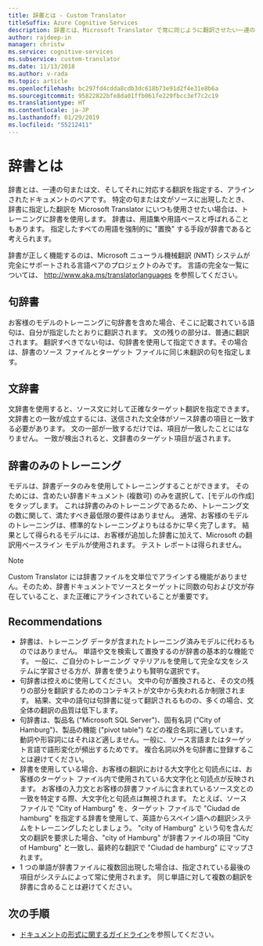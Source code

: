 ```yaml
---
title: 辞書とは - Custom Translator
titleSuffix: Azure Cognitive Services
description: 辞書とは、Microsoft Translator で常に同じように翻訳させたい一連の句または文 (そしてその翻訳) を指定する、アラインされたドキュメントです。 辞書は、用語集や用語ベースと呼ばれることもあります。
author: rajdeep-in
manager: christw
ms.service: cognitive-services
ms.subservice: custom-translator
ms.date: 11/13/2018
ms.author: v-rada
ms.topic: article
ms.openlocfilehash: bc297fd4cdda8cdb3dc618b73e91d2f4e31e8b6a
ms.sourcegitcommit: 95822822bfe8da01ffb061fe229fbcc3ef7c2c19
ms.translationtype: HT
ms.contentlocale: ja-JP
ms.lasthandoff: 01/29/2019
ms.locfileid: "55212411"
---
```

# <a name="what-is-a-dictionary"></a>辞書とは

辞書とは、一連の句または文、そしてそれに対応する翻訳を指定する、アラインされたドキュメントのペアです。 特定の句または文がソースに出現したとき、辞書に指定した翻訳を Microsoft Translator にいつも使用させたい場合は、トレーニングに辞書を使用します。 辞書は、用語集や用語ベースと呼ばれることもあります。 指定したすべての用語を強制的に "置換" する手段が辞書であると考えられます。

辞書が正しく機能するのは、Microsoft ニューラル機械翻訳 (NMT) システムが完全にサポートされる言語ペアのプロジェクトのみです。 言語の完全な一覧については、 http://www.aka.ms/translatorlanguages を参照してください。

## <a name="phrase-dictionary"></a>句辞書 
お客様のモデルのトレーニングに句辞書を含めた場合、そこに記載されている語句は、自分が指定したとおりに翻訳されます。 文の残りの部分は、普通に翻訳されます。 翻訳すべきでない句は、句辞書を使用して指定できます。その場合は、辞書のソース ファイルとターゲット ファイルに同じ未翻訳の句を指定します。

## <a name="sentence-dictionary"></a>文辞書
文辞書を使用すると、ソース文に対して正確なターゲット翻訳を指定できます。 文辞書との一致が成立するには、送信された文全体がソース辞書の項目と一致する必要があります。  文の一部が一致するだけでは、項目が一致したことにはなりません。  一致が検出されると、文辞書のターゲット項目が返されます。

## <a name="dictionary-only-trainings"></a>辞書のみのトレーニング
モデルは、辞書データのみを使用してトレーニングすることができます。 そのためには、含めたい辞書ドキュメント (複数可) のみを選択して、[モデルの作成] をタップします。 これは辞書のみのトレーニングであるため、トレーニング文の数に関して、満たすべき最低限の要件はありません。 通常、お客様のモデルのトレーニングは、標準的なトレーニングよりもはるかに早く完了します。  結果として得られるモデルには、お客様が追加した辞書に加えて、Microsoft の翻訳用ベースライン モデルが使用されます。  テスト レポートは得られません。

>[!Note]
>Custom Translator には辞書ファイルを文単位でアラインする機能がありません。そのため、辞書ドキュメントでソースとターゲットに同数の句および文が存在していること、また正確にアラインされていることが重要です。

## <a name="recommendations"></a>Recommendations

- 辞書は、トレーニング データが含まれたトレーニング済みモデルに代わるものではありません。  単語や文を検索して置換するのが辞書の基本的な機能です。  一般に、ご自分のトレーニング マテリアルを使用して完全な文をシステムに学習させる方が、辞書を使うよりも賢明な選択です。 
- 句辞書は控えめに使用してください。 文中の句が置換されると、その文の残りの部分を翻訳するためのコンテキストが文中から失われるか制限されます。 結果、文中の語句は句辞書に従って翻訳されるものの、多くの場合、文全体の翻訳の品質は低下します。
- 句辞書は、製品名 ("Microsoft SQL Server")、固有名詞 ("City of Hamburg")、製品の機能 ("pivot table") などの複合名詞に適しています。 動詞や形容詞にはそれほど適しません。一般に、ソース言語またはターゲット言語で語形変化が頻出するためです。 複合名詞以外を句辞書に登録することは避けてください。 
- 辞書を使用している場合、お客様の翻訳における大文字化と句読点には、お客様のターゲット ファイル内で使用されている大文字化と句読点が反映されます。 お客様の入力文とお客様の辞書ファイルに含まれているソース文との一致を特定する際、大文字化と句読点は無視されます。 たとえば、ソース ファイルで "City of Hamburg" を、ターゲット ファイルで "Ciudad de hamburg" を指定する辞書を使用して、英語からスペイン語への翻訳システムをトレーニングしたとしましょう。 "city of Hamburg" という句を含んだ文の翻訳を要求した場合、"city of Hamburg" が辞書ファイルの項目 "City of Hamburg" と一致し、最終的な翻訳で "Ciudad de hamburg" にマップされます。
- 1 つの単語が辞書ファイルに複数回出現した場合は、指定されている最後の項目がシステムによって常に使用されます。 同じ単語に対して複数の翻訳を辞書に含めることは避けてください。

## <a name="next-steps"></a>次の手順

- [ドキュメントの形式に関するガイドライン](document-formats-naming-convention.md)を参照してください。
